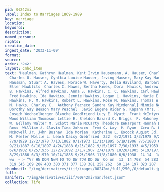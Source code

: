 ```yaml
---
pid: 00242mi
label: Index to Marriages 1869-1989
key: marriage
location: 
keywords: 
description: 
named_persons: 
rights: 
creation_date: 
ingest_date: '2023-11-09'
format: 
source: 
order: '242'
layout: cmhc_item
text: 'Haulman, Kathryn Haulman, Kent Irvin Hausemann, A. Hauser, Charles J. Hauser,
  Charles 0. Hauser, Cynthia Louise Hauser, Irving Hauser, Mary Kay Hauser, Sabrina
  Hausman, Stuart A. Havens, Horace W. Haverty, Delia Haviland, Barbara. Sue. Havley,
  Ellen Hawblits, Charles C. Hawes, Bertha Hawes, Dora  Hawick, Andrew Hawken, Lillie
  B. Hawkins, Alfred Hawkins, Anna G. Hawkins, C. C. Hawkins, Carl Hawkins, Cleo Hawkins,
  Fred Hawkins, Ida Hawkins, Jennie Hawkins, Logan L. Hawkins, Marie E. Hawkins, Minnie
  Hawkins, P. M. Hawkins, Robert L. Hawkins, Rose M. Hawkins, Thomas W. Hawkins, William
  M. Hawks, Charley C.  Anthony Pacheco Sandra Kay Mindenhal] Minnie Neusetz (Mrs.)
  Dorothy Gay Benson Mary Peschel  David Eugene Rider G. Kapahn (Mrs. ) Oliver Sorrel]
  Joseph Wechselberger Blanche Goodfriend Lucy E. Myatt  Frank McIntyre Leland Maxwell
  Wood William Thompson Lottie E. Sheldon Bayard C. Briggs  F. Mahoney  Gertrude H.
  W. Bellamy Walter M. Schott Marie McCarty Theodore DeHarport Hannah Dickey  Anna
  Ross  William J. Slavin Tina Johnson  Fred C. Lay  M. Ryan  Cora R. Heely  Roy D.
  McDowell Jr. John Bushaw  Ida Morian  Katherine L. Bocock August Jd. Brabant Daisy
  M. Peeler Mollie L. Leach Daisy Giebfried  232  6/2/1971 3/3/1978 9/25/1889 9/12/1954
  7/9/1929 12/2/1978 7/13/1882 9/1/1973 11/12/1895 6/19/1906 7/6/1883 6/22/1884 6/10/1975
  9/21/1887 6/10/1897 4/26/1888 6/13/1882 9/15/1897 7/30/1933 4/5/1953 7/25/1899 8/23/1900
  6/6/1902 8/25/1936 12/23/1892 2/18/1907 2/4/1879 10/28/1905 5/19/1971 5/23/1891
  8/29/1886 6/3/1970 10/18/1885 9/23/1903 11/8/1880 6/6/1938  14 14  14  14  —_ ho
  ww  — > “Vr HN DON NwN DO TO DW TDW DD DW  Oo on  13  14 708  54 283 211  111 236
  319 345 169 206 403 383 371 377 108 381 256 262  60 114 197 323 207  i ms '
thumbnail: "/img/derivatives/iiif/images/00242mi/full/250,/0/default.jpg"
full: 
manifest: "/img/derivatives/iiif/00242mi/manifest.json"
collection: life
---
```

